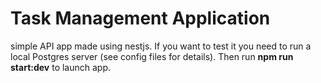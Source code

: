 # Task Management Application

simple API app made using nestjs. If you want to test it you need to run a local Postgres server (see config files for details). Then run **npm run start:dev** to launch app.
